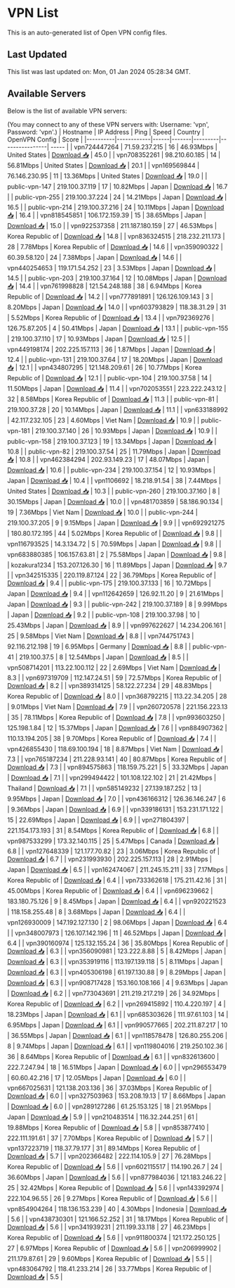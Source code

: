 # VPN List

This is an auto-generated list of Open VPN config files.

## Last Updated

This list was last updated on: Mon, 01 Jan 2024 05:28:34 GMT.

## Available Servers

Below is the list of available VPN servers:

(You may connect to any of these VPN servers with: Username: 'vpn', Password: 'vpn'.)
| Hostname | IP Address | Ping | Speed | Country | OpenVPN Config | Score |
|----------|------------|------|-------|---------|----------------| ----- |
| vpn724447264 | 71.59.237.215 | 16 | 46.93Mbps | United States | [Download 📥](./configs/server_0_US.ovpn) | 45.0 |
| vpn708352261 | 98.210.60.185 | 14 | 56.81Mbps | United States | [Download 📥](./configs/server_1_US.ovpn) | 20.1 |
| vpn169569844 | 76.146.230.95 | 11 | 13.36Mbps | United States | [Download 📥](./configs/server_2_US.ovpn) | 19.0 |
| public-vpn-147 | 219.100.37.119 | 17 | 10.82Mbps | Japan | [Download 📥](./configs/server_3_JP.ovpn) | 16.7 |
| public-vpn-255 | 219.100.37.224 | 24 | 14.21Mbps | Japan | [Download 📥](./configs/server_4_JP.ovpn) | 16.5 |
| public-vpn-214 | 219.100.37.216 | 24 | 10.11Mbps | Japan | [Download 📥](./configs/server_5_JP.ovpn) | 16.4 |
| vpn818545851 | 106.172.159.39 | 15 | 38.65Mbps | Japan | [Download 📥](./configs/server_6_JP.ovpn) | 15.0 |
| vpn922537358 | 211.187.180.159 | 27 | 46.53Mbps | Korea Republic of | [Download 📥](./configs/server_7_KR.ovpn) | 14.8 |
| vpn836324515 | 218.232.211.173 | 28 | 7.78Mbps | Korea Republic of | [Download 📥](./configs/server_8_KR.ovpn) | 14.6 |
| vpn359090322 | 60.39.58.120 | 24 | 7.38Mbps | Japan | [Download 📥](./configs/server_9_JP.ovpn) | 14.6 |
| vpn440254653 | 119.171.54.252 | 23 | 3.53Mbps | Japan | [Download 📥](./configs/server_10_JP.ovpn) | 14.5 |
| public-vpn-203 | 219.100.37.164 | 12 | 10.08Mbps | Japan | [Download 📥](./configs/server_11_JP.ovpn) | 14.4 |
| vpn761998828 | 121.54.248.188 | 38 | 6.94Mbps | Korea Republic of | [Download 📥](./configs/server_12_KR.ovpn) | 14.2 |
| vpn777891891 | 126.126.109.143 | 3 | 8.20Mbps | Japan | [Download 📥](./configs/server_13_JP.ovpn) | 14.0 |
| vpn603793829 | 118.38.31.29 | 31 | 5.52Mbps | Korea Republic of | [Download 📥](./configs/server_14_KR.ovpn) | 13.4 |
| vpn792369276 | 126.75.87.205 | 4 | 50.41Mbps | Japan | [Download 📥](./configs/server_15_JP.ovpn) | 13.1 |
| public-vpn-155 | 219.100.37.110 | 17 | 10.93Mbps | Japan | [Download 📥](./configs/server_16_JP.ovpn) | 12.5 |
| vpn449198174 | 202.225.157.113 | 36 | 1.87Mbps | Japan | [Download 📥](./configs/server_17_JP.ovpn) | 12.4 |
| public-vpn-131 | 219.100.37.64 | 17 | 18.20Mbps | Japan | [Download 📥](./configs/server_18_JP.ovpn) | 12.1 |
| vpn434807295 | 121.148.209.61 | 26 | 10.77Mbps | Korea Republic of | [Download 📥](./configs/server_19_KR.ovpn) | 12.1 |
| public-vpn-104 | 219.100.37.58 | 14 | 11.50Mbps | Japan | [Download 📥](./configs/server_20_JP.ovpn) | 11.4 |
| vpn702053551 | 223.222.243.12 | 32 | 8.58Mbps | Korea Republic of | [Download 📥](./configs/server_21_KR.ovpn) | 11.3 |
| public-vpn-81 | 219.100.37.28 | 20 | 10.14Mbps | Japan | [Download 📥](./configs/server_22_JP.ovpn) | 11.1 |
| vpn633188992 | 42.117.232.105 | 23 | 4.60Mbps | Viet Nam | [Download 📥](./configs/server_23_VN.ovpn) | 10.9 |
| public-vpn-181 | 219.100.37.140 | 26 | 10.93Mbps | Japan | [Download 📥](./configs/server_24_JP.ovpn) | 10.9 |
| public-vpn-158 | 219.100.37.123 | 19 | 13.34Mbps | Japan | [Download 📥](./configs/server_25_JP.ovpn) | 10.8 |
| public-vpn-82 | 219.100.37.54 | 25 | 11.79Mbps | Japan | [Download 📥](./configs/server_26_JP.ovpn) | 10.8 |
| vpn462384294 | 202.93.149.23 | 17 | 48.07Mbps | Japan | [Download 📥](./configs/server_27_JP.ovpn) | 10.6 |
| public-vpn-234 | 219.100.37.154 | 12 | 10.93Mbps | Japan | [Download 📥](./configs/server_28_JP.ovpn) | 10.4 |
| vpn1106692 | 18.218.91.54 | 38 | 7.44Mbps | United States | [Download 📥](./configs/server_29_US.ovpn) | 10.3 |
| public-vpn-260 | 219.100.37.160 | 8 | 30.15Mbps | Japan | [Download 📥](./configs/server_30_JP.ovpn) | 10.0 |
| vpn481703859 | 58.186.90.134 | 19 | 7.36Mbps | Viet Nam | [Download 📥](./configs/server_31_VN.ovpn) | 10.0 |
| public-vpn-244 | 219.100.37.205 | 9 | 9.15Mbps | Japan | [Download 📥](./configs/server_32_JP.ovpn) | 9.9 |
| vpn692921275 | 180.80.172.195 | 44 | 5.02Mbps | Korea Republic of | [Download 📥](./configs/server_33_KR.ovpn) | 9.8 |
| vpn116793525 | 14.3.134.72 | 5 | 70.59Mbps | Japan | [Download 📥](./configs/server_34_JP.ovpn) | 9.8 |
| vpn683880385 | 106.157.63.81 | 2 | 75.58Mbps | Japan | [Download 📥](./configs/server_35_JP.ovpn) | 9.8 |
| kozakura1234 | 153.207.126.30 | 16 | 11.89Mbps | Japan | [Download 📥](./configs/server_36_JP.ovpn) | 9.7 |
| vpn342515335 | 220.119.87.124 | 22 | 36.79Mbps | Korea Republic of | [Download 📥](./configs/server_37_KR.ovpn) | 9.4 |
| public-vpn-175 | 219.100.37.133 | 16 | 10.72Mbps | Japan | [Download 📥](./configs/server_38_JP.ovpn) | 9.4 |
| vpn112642659 | 126.92.11.20 | 9 | 21.61Mbps | Japan | [Download 📥](./configs/server_39_JP.ovpn) | 9.3 |
| public-vpn-242 | 219.100.37.189 | 8 | 9.99Mbps | Japan | [Download 📥](./configs/server_40_JP.ovpn) | 9.2 |
| public-vpn-108 | 219.100.37.98 | 10 | 25.43Mbps | Japan | [Download 📥](./configs/server_41_JP.ovpn) | 8.9 |
| vpn997622627 | 14.234.206.161 | 25 | 9.58Mbps | Viet Nam | [Download 📥](./configs/server_42_VN.ovpn) | 8.8 |
| vpn744751743 | 92.116.212.198 | 19 | 6.95Mbps | Germany | [Download 📥](./configs/server_43_DE.ovpn) | 8.8 |
| public-vpn-41 | 219.100.37.5 | 8 | 12.54Mbps | Japan | [Download 📥](./configs/server_44_JP.ovpn) | 8.5 |
| vpn508714201 | 113.22.100.112 | 22 | 2.69Mbps | Viet Nam | [Download 📥](./configs/server_45_VN.ovpn) | 8.3 |
| vpn697319709 | 112.147.24.51 | 59 | 72.57Mbps | Korea Republic of | [Download 📥](./configs/server_46_KR.ovpn) | 8.2 |
| vpn389314125 | 58.122.27.234 | 29 | 48.83Mbps | Korea Republic of | [Download 📥](./configs/server_47_KR.ovpn) | 8.0 |
| vpn368792215 | 113.22.34.205 | 28 | 9.01Mbps | Viet Nam | [Download 📥](./configs/server_48_VN.ovpn) | 7.9 |
| vpn260720578 | 221.156.223.13 | 35 | 78.11Mbps | Korea Republic of | [Download 📥](./configs/server_49_KR.ovpn) | 7.8 |
| vpn993603250 | 125.198.1.84 | 12 | 15.37Mbps | Japan | [Download 📥](./configs/server_50_JP.ovpn) | 7.6 |
| vpn884907362 | 110.13.194.205 | 38 | 9.70Mbps | Korea Republic of | [Download 📥](./configs/server_51_KR.ovpn) | 7.4 |
| vpn426855430 | 118.69.100.194 | 18 | 8.87Mbps | Viet Nam | [Download 📥](./configs/server_52_VN.ovpn) | 7.3 |
| vpn765187234 | 211.228.93.141 | 40 | 80.87Mbps | Korea Republic of | [Download 📥](./configs/server_53_KR.ovpn) | 7.3 |
| vpn894575863 | 118.159.75.221 | 5 | 33.32Mbps | Japan | [Download 📥](./configs/server_54_JP.ovpn) | 7.1 |
| vpn299494422 | 101.108.122.102 | 21 | 21.42Mbps | Thailand | [Download 📥](./configs/server_55_TH.ovpn) | 7.1 |
| vpn585149232 | 27.139.187.252 | 13 | 9.95Mbps | Japan | [Download 📥](./configs/server_56_JP.ovpn) | 7.0 |
| vpn436166312 | 126.36.146.247 | 6 | 9.36Mbps | Japan | [Download 📥](./configs/server_57_JP.ovpn) | 6.9 |
| vpn339186131 | 153.231.171.122 | 15 | 22.69Mbps | Japan | [Download 📥](./configs/server_58_JP.ovpn) | 6.9 |
| vpn271804397 | 221.154.173.193 | 31 | 8.54Mbps | Korea Republic of | [Download 📥](./configs/server_59_KR.ovpn) | 6.8 |
| vpn987533299 | 173.32.140.115 | 25 | 5.47Mbps | Canada | [Download 📥](./configs/server_60_CA.ovpn) | 6.8 |
| vpn127648339 | 121.177.70.82 | 23 | 3.06Mbps | Korea Republic of | [Download 📥](./configs/server_61_KR.ovpn) | 6.7 |
| vpn231993930 | 202.225.157.113 | 28 | 2.91Mbps | Japan | [Download 📥](./configs/server_62_JP.ovpn) | 6.5 |
| vpn162474067 | 211.245.15.211 | 33 | 7.17Mbps | Korea Republic of | [Download 📥](./configs/server_63_KR.ovpn) | 6.4 |
| vpn733362618 | 175.211.42.16 | 31 | 45.00Mbps | Korea Republic of | [Download 📥](./configs/server_64_KR.ovpn) | 6.4 |
| vpn696239662 | 183.180.75.126 | 9 | 8.45Mbps | Japan | [Download 📥](./configs/server_65_JP.ovpn) | 6.4 |
| vpn920221523 | 118.158.255.48 | 8 | 3.68Mbps | Japan | [Download 📥](./configs/server_66_JP.ovpn) | 6.4 |
| vpn126930009 | 147.192.127.130 | 2 | 98.06Mbps | Japan | [Download 📥](./configs/server_67_JP.ovpn) | 6.4 |
| vpn348007973 | 126.107.142.196 | 11 | 46.52Mbps | Japan | [Download 📥](./configs/server_68_JP.ovpn) | 6.4 |
| vpn390160974 | 125.132.155.24 | 36 | 35.80Mbps | Korea Republic of | [Download 📥](./configs/server_69_KR.ovpn) | 6.3 |
| vpn356090981 | 123.222.8.88 | 5 | 8.42Mbps | Japan | [Download 📥](./configs/server_70_JP.ovpn) | 6.3 |
| vpn353919116 | 113.197.139.118 | 5 | 8.11Mbps | Japan | [Download 📥](./configs/server_71_JP.ovpn) | 6.3 |
| vpn405306198 | 61.197.130.88 | 9 | 8.29Mbps | Japan | [Download 📥](./configs/server_72_JP.ovpn) | 6.3 |
| vpn908717428 | 153.160.108.166 | 4 | 9.63Mbps | Japan | [Download 📥](./configs/server_73_JP.ovpn) | 6.2 |
| vpn773043691 | 211.219.217.219 | 26 | 34.92Mbps | Korea Republic of | [Download 📥](./configs/server_74_KR.ovpn) | 6.2 |
| vpn269415892 | 110.4.220.197 | 4 | 18.23Mbps | Japan | [Download 📥](./configs/server_75_JP.ovpn) | 6.1 |
| vpn685303626 | 111.97.61.103 | 14 | 6.95Mbps | Japan | [Download 📥](./configs/server_76_JP.ovpn) | 6.1 |
| vpn990577665 | 202.211.87.217 | 10 | 36.55Mbps | Japan | [Download 📥](./configs/server_77_JP.ovpn) | 6.1 |
| vpn118578478 | 126.80.255.206 | 8 | 9.74Mbps | Japan | [Download 📥](./configs/server_78_JP.ovpn) | 6.1 |
| vpn119804016 | 219.250.102.36 | 36 | 8.64Mbps | Korea Republic of | [Download 📥](./configs/server_79_KR.ovpn) | 6.1 |
| vpn832613600 | 222.7.247.94 | 18 | 16.51Mbps | Japan | [Download 📥](./configs/server_80_JP.ovpn) | 6.0 |
| vpn296553479 | 60.60.42.216 | 17 | 12.05Mbps | Japan | [Download 📥](./configs/server_81_JP.ovpn) | 6.0 |
| vpn667025631 | 121.138.203.136 | 36 | 37.03Mbps | Korea Republic of | [Download 📥](./configs/server_82_KR.ovpn) | 6.0 |
| vpn327503963 | 153.208.19.13 | 17 | 8.66Mbps | Japan | [Download 📥](./configs/server_83_JP.ovpn) | 6.0 |
| vpn289127286 | 61.25.153.125 | 18 | 21.95Mbps | Japan | [Download 📥](./configs/server_84_JP.ovpn) | 5.9 |
| vpn210483514 | 116.32.244.251 | 61 | 19.88Mbps | Korea Republic of | [Download 📥](./configs/server_85_KR.ovpn) | 5.8 |
| vpn853877410 | 222.111.191.61 | 37 | 7.70Mbps | Korea Republic of | [Download 📥](./configs/server_86_KR.ovpn) | 5.7 |
| vpn137223719 | 118.37.79.177 | 31 | 89.14Mbps | Korea Republic of | [Download 📥](./configs/server_87_KR.ovpn) | 5.7 |
| vpn202366482 | 222.114.105.9 | 27 | 76.28Mbps | Korea Republic of | [Download 📥](./configs/server_88_KR.ovpn) | 5.6 |
| vpn602115517 | 114.190.26.7 | 24 | 36.60Mbps | Japan | [Download 📥](./configs/server_89_JP.ovpn) | 5.6 |
| vpn877984036 | 121.183.246.22 | 25 | 32.42Mbps | Korea Republic of | [Download 📥](./configs/server_90_KR.ovpn) | 5.6 |
| vpn143392974 | 222.104.96.55 | 26 | 9.27Mbps | Korea Republic of | [Download 📥](./configs/server_91_KR.ovpn) | 5.6 |
| vpn854904264 | 118.136.153.239 | 40 | 4.30Mbps | Indonesia | [Download 📥](./configs/server_92_ID.ovpn) | 5.6 |
| vpn438730301 | 121.166.52.252 | 31 | 18.17Mbps | Korea Republic of | [Download 📥](./configs/server_93_KR.ovpn) | 5.6 |
| vpn341939231 | 211.199.33.118 | 27 | 46.23Mbps | Korea Republic of | [Download 📥](./configs/server_94_KR.ovpn) | 5.6 |
| vpn911800374 | 121.172.250.125 | 27 | 6.97Mbps | Korea Republic of | [Download 📥](./configs/server_95_KR.ovpn) | 5.6 |
| vpn206999902 | 211.179.87.61 | 29 | 9.60Mbps | Korea Republic of | [Download 📥](./configs/server_96_KR.ovpn) | 5.5 |
| vpn483064792 | 118.41.233.214 | 26 | 33.77Mbps | Korea Republic of | [Download 📥](./configs/server_97_KR.ovpn) | 5.5 |
